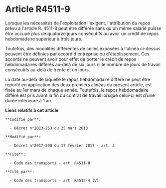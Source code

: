 # Article R4511-9

Lorsque les nécessités de l'exploitation l'exigent, l'attribution du repos prévu à l'article R. 4511-8 peut être différée
sans qu'un même salarié puisse être occupé plus de quatorze jours consécutifs ou avoir un crédit de repos hebdomadaire
supérieur à trois jours. 

Toutefois, des modalités différentes de celles exposées à l'alinéa ci-dessus peuvent être définies par accord d'entreprise ou
d'établissement. Ces accords ne peuvent avoir pour effet de porter le crédit de repos hebdomadaires différés au-delà de six
jours ni le nombre de jours de travail consécutifs au-delà de trente et un jours.

La date au-delà de laquelle le repos hebdomadaire différé ne peut être reporté en application des deux premiers alinéas du
présent article, est fixée au 1er mars de chaque année. Toutefois, le repos hebdomadaire différé est pris avant la fin du
contrat de travail lorsque celui-ci est d'une durée inférieure à 1 an.

**Liens relatifs à cet article**

	**Codifié par**:

	  - Décret n°2013-253 du 25 mars 2013

	**Modifié par**:

	  - Décret n°2017-200 du 17 février 2017 - art. 3

	**Cite**:

	  - Code des transports - art. R4511-8

	**Cité par**:

	  - Code des transports - art. R4512-4 (V)
